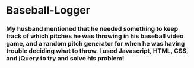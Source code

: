 # Baseball-Logger

### My husband mentioned that he needed something to keep track of which pitches he was throwing in his baseball video game, and a random pitch generator for when he was having trouble deciding what to throw.  I used Javascript, HTML, CSS, and jQuery to try and solve his problem!
